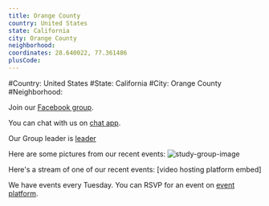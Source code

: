 ```yaml
---
title: Orange County
country: United States
state: California
city: Orange County
neighborhood: 
coordinates: 28.640022, 77.361486
plusCode:
---
```


#Country: United States
#State: California
#City: Orange County
#Neighborhood: 

Join our [Facebook group](https://www.facebook.com/groups/free.code.camp.orange.county).

You can chat with us on [chat app](URL).

Our Group leader is [leader](URL)

Here are some pictures from our recent events:
![study-group-image](https://scontent-dft4-2.xx.fbcdn.net/v/t31.0-8/12961365_10105446661263986_5525931074285635905_o.jpg?oh=41a157cb001e881ea8570b364f2820ca&oe=59988A69)

Here's a stream of one of our recent events:
[video hosting platform embed]

We have events every Tuesday. You can RSVP for an event on [event platform](URL).
